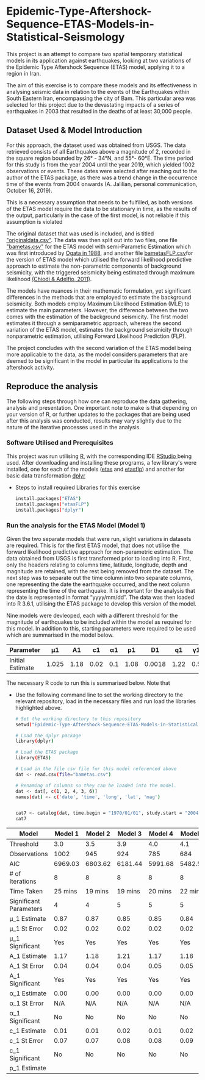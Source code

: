 # Epidemic-Type-Aftershock-Sequence-ETAS-Models-in-Statistical-Seismology

This project is an attempt to compare two spatial temporary statistical models in its application against earthquakes, looking at two variations of the Epidemic Type Aftershock Sequence (ETAS) model, applying it to a region in Iran. 

The aim of this exercise is to compare these models and its effectiveness in analysing seismic data in relation to the events of the Earthquakes within South Eastern Iran, encompassing the city of Bam. This particular area was selected for this project due to the devastating impacts of a series of earthquakes in 2003 that resulted in the deaths of at least 30,000 people. 

## Dataset Used & Model Introduction

For this approach, the dataset used was obtained from USGS. The data retrieved consists of all Earthquakes above a magnitude of 2, recorded in the square region bounded by 26° - 34°N, and 55°- 60°E. The time period for this study is from the year 2004 until the year 2019, which yielded 1002 observations or events. These dates were selected after reaching out to the author of the ETAS package, as there was a trend change in the occurrence time of the events from 2004 onwards (A. Jalilian, personal communication, October 16, 2019). 

This is a necessary assumption that needs to be fulfilled, as both versions of the ETAS model require the data to be stationary in time, as the results of the output, particularly in the case of the first model, is not reliable if this assumption is violated

The original dataset that was used is included, and is titled ["originaldata.csv"](https://github.com/Ramana91/Epidemic-Type-Aftershock-Sequence-ETAS-Models-in-Statistical-Seismology/blob/main/originaldata.csv). The data was then split out into two files, one file ["bametas.csv"](https://github.com/Ramana91/Epidemic-Type-Aftershock-Sequence-ETAS-Models-in-Statistical-Seismology/blob/main/bametas.csv) for the ETAS model with semi-Parametic Estimation which was first introduced by [Ogata in 1988](https://www.jstor.org/stable/2288914), and another file [bametasFLP.csv](https://github.com/Ramana91/Epidemic-Type-Aftershock-Sequence-ETAS-Models-in-Statistical-Seismology/blob/main/bametasFLP.csv)for the version of ETAS model which utilised the forward likelihood predictive approach to estimate the non-parametric components of background seismicity, with the triggered seismicity being estimated through maximum likelihood [(Chiodi & Adelfio, 2011)](https://onlinelibrary.wiley.com/doi/10.1002/env.1121). 

The models have nuances in their mathematic formulation, yet significant differences in the methods that are employed to estimate the background seismicity. Both models employ Maximum Likelihood Estimation (MLE) to estimate the main parameters. However, the difference between the two comes with the estimation of the background seismicity. The first model estimates it through a semiparametric approach, whereas the second variation of the ETAS model, estimates the background seismicity through nonparametric estimation, utilising Forward Likelihood Prediction (FLP). 

The project concludes with the second variation of the ETAS model being more applicable to the data, as the model considers parameters that are deemed to be significant in the model in particular its applications to the aftershock activity.  

## Reproduce the analysis

The following steps through how one can reproduce the data gathering, analysis and presentation. One important note to make is that depending on your version of R, or further updates to the packages that are being used after this analysis was conducted, results may vary slightly due to the nature of the iterative processes used in the analysis.

### Software Utilised and Prerequisites

This project was run utilising [R](https://cran.r-project.org/bin/windows/base/), with the corresponding IDE [RStudio ](https://posit.co/download/rstudio-desktop/) being used. After downloading and installing these programs, a few library's were installed, one for each of the models ([etas](https://cran.r-project.org/web/packages/ETAS/index.html) and [etasflp](https://cran.r-project.org/web/packages/etasFLP/index.html)) and another for basic data transformation [dplyr](https://cran.r-project.org/web/packages/dplyr/index.html)

* Steps to install required Libraries for this exercise
  ```sh
  install.packages("ETAS")
  install.packages("etasFLP")
  install.packages("dplyr")

### Run the analysis for the ETAS Model (Model 1)

Given the two separate models that were run, slight variations in datasets are required. This is for the first ETAS model, that does not utilise the forward likelihood predictive approach for non-parametric estimation. The data obtained from USGS is first transformed prior to loading into R. First, only the headers relating to columns time, latitude, longitude, depth and magnitude are retained, with the rest being removed from the dataset. The next step was to separate out the time column into two separate columns, one representing the date the earthquake occurred, and the next column representing the time of the earthquake. It is important for the analysis that the date is represented in format “yyyy/mm/dd”. The data was then loaded into R 3.6.1, utilising the ETAS package to develop this version of the model. 

Nine models were devleoped, each with a different threshold for the magnitude of earthquakes to be included within the model as required for this model. In addition to this, starting parameters were required to be used which are summarised in the model below.

| Parameter       | μ1    | A1    | c1    | α1  | p1    | D1     | q1    | γ1  |
|-----------------|-------|-------|-------|-----|-------|--------|-------|-----|
| Initial Estimate| 1.025 | 1.18  | 0.02  | 0.1 | 1.08  | 0.0018 | 1.22  | 0.5 |


The necessary R code to run this is summarised below. Note that 

* Use the following command line to set the working directory to the relevant repository, load in the necessary files and run load the libraries highlighted above. 
  ```sh
  # Set the working directory to this repository
  setwd("Epidemic-Type-Aftershock-Sequence-ETAS-Models-in-Statistical-Seismology")

  # Load the dplyr package
  library(dplyr)

  # Load the ETAS package
  library(ETAS)

  # Load in the file csv file for this model referenced above 
  dat <- read.csv(file="bametas.csv")

  # Renaming of columns so they can be loaded into the model.
  dat <- dat[, c(1, 2, 4, 3, 6)]
  names(dat) <- c('date', 'time', 'long', 'lat', 'mag')


  cat7 <- catalog(dat, time.begin = "1970/01/01", study.start = "2004/01/01", lat.range = c(26, 34), long.range=c(55, 60),mag.threshold = 4.3)
  cat7


| Model             | Model 1 | Model 2 | Model 3 | Model 4 | Model 5 | Model 6 | Model 7 | Model 8 | Model 9 |
|-------------------|---------|---------|---------|---------|---------|---------|---------|---------|---------|
| Threshold         | 3.0     | 3.5     | 3.9     | 4.0     | 4.1     | 4.2     | 4.3     | 4.4     | 4.5     |
| Observations      | 1002    | 945     | 924     | 785     | 684     | 582     | 486     | 407     | 323.00  |
| AIC               | 6969.03 | 6803.62 | 6181.44 | 5991.68 | 5482.55 | 4920.94 | 4328.58 | 3765.28 | 3260.79 |
| # of Iterations   | 8       | 8       | 8       | 8       | 8       | 8       | 8       | 6       | 7       |
| Time Taken        | 25 mins | 19 mins | 19 mins | 20 mins | 22 mins | 18 mins | 7 mins  | 5 mins  | 6 mins  |
| Significant Parameters | 4       | 4       | 5       | 5       | 5       | 4       | 4       | 5       | 4       |
| μ_1 Estimate      | 0.87    | 0.87    | 0.85    | 0.85    | 0.84    | 0.84    | 0.84    | 0.86    | 0.88    |
| μ_1 St Error      | 0.02    | 0.02    | 0.02    | 0.02    | 0.02    | 0.02    | 0.02    | 0.03    | 0.03    |
| μ_1 Significant   | Yes     | Yes     | Yes     | Yes     | Yes     | Yes     | Yes     | Yes     | Yes     |
| A_1 Estimate      | 1.17    | 1.18    | 1.21    | 1.17    | 1.18    | 1.19    | 1.31    | 1.40    | 2.49    |
| A_1 St Error      | 0.04    | 0.04    | 0.04    | 0.05    | 0.05    | 0.06    | 0.07    | 0.09    | 0.26    |
| A_1 Significant   | Yes     | Yes     | Yes     | Yes     | Yes     | Yes     | Yes     | Yes     | Yes     |
| α_1 Estimate      | 0.00    | 0.00    | 0.00    | 0.00    | 0.00    | 0.00    | 0.00    | 0.00    | 0.00    |
| α_1 St Error      | N/A     | N/A     | N/A     | N/A     | N/A     | N/A     | N/A     | N/A     | N/A     |
| α_1 Significant   | No      | No      | No      | No      | No      | No      | No      | No      | No      |
| c_1 Estimate      | 0.01    | 0.01    | 0.02    | 0.01    | 0.02    | 0.02    | 0.02    | 0.01    | 0.01    |
| c_1 St Error      | 0.07    | 0.07    | 0.08    | 0.08    | 0.09    | 0.09    | 0.10    | 0.11    | 0.15    |
| c_1 Significant   | No      | No      | No      | No      | No      | No      | No      | No      | No      |
| p_1 Estimate      | 

  
  


